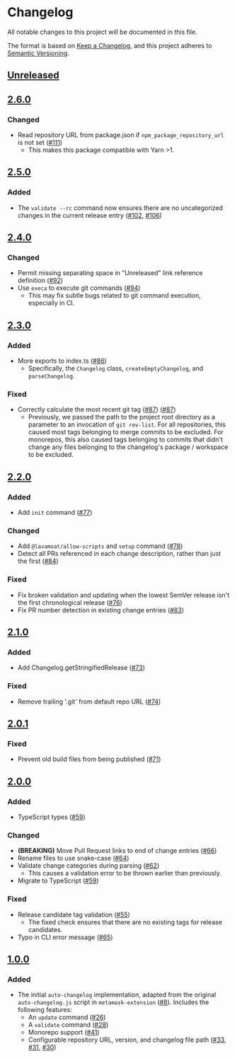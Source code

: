 # Changelog
All notable changes to this project will be documented in this file.

The format is based on [Keep a Changelog](https://keepachangelog.com/en/1.0.0/),
and this project adheres to [Semantic Versioning](https://semver.org/spec/v2.0.0.html).

## [Unreleased]

## [2.6.0]
### Changed
- Read repository URL from package.json if `npm_package_repository_url` is not set ([#111](https://github.com/MetaMask/auto-changelog/pull/111))
  - This makes this package compatible with Yarn >1.

## [2.5.0]
### Added
- The `validate --rc` command now ensures there are no uncategorized changes in the current release entry ([#102](https://github.com/MetaMask/auto-changelog/pull/102), [#106](https://github.com/MetaMask/auto-changelog/pull/106))

## [2.4.0]
### Changed
- Permit missing separating space in "Unreleased" link reference definition ([#92](https://github.com/MetaMask/auto-changelog/pull/92))
- Use `execa` to execute git commands ([#94](https://github.com/MetaMask/auto-changelog/pull/94))
  - This may fix subtle bugs related to git command execution, especially in CI.

## [2.3.0]
### Added
- More exports to index.ts ([#86](https://github.com/MetaMask/auto-changelog/pull/86))
  - Specifically, the `Changelog` class, `createEmptyChangelog`, and `parseChangelog`.

### Fixed
- Correctly calculate the most recent git tag ([#87](https://github.com/MetaMask/auto-changelog/pull/87)) ([#87](https://github.com/MetaMask/auto-changelog/pull/87))
  - Previously, we passed the path to the project root directory as a parameter to an invocation of `git rev-list`. For all repositories, this caused most tags belonging to merge commits to be excluded. For monorepos, this also caused tags belonging to commits that didn't change any files belonging to the changelog's package / workspace to be excluded.

## [2.2.0]
### Added
- Add `init` command ([#77](https://github.com/MetaMask/auto-changelog/pull/77))

### Changed
- Add `@lavamoat/allow-scripts` and `setup` command ([#78](https://github.com/MetaMask/auto-changelog/pull/78))
- Detect all PRs referenced in each change description, rather than just the first ([#84](https://github.com/MetaMask/auto-changelog/pull/84))

### Fixed
- Fix broken validation and updating when the lowest SemVer release isn't the first chronological release ([#76](https://github.com/MetaMask/auto-changelog/pull/76))
- Fix PR number detection in existing change entries ([#83](https://github.com/MetaMask/auto-changelog/pull/83))

## [2.1.0]
### Added
- Add Changelog.getStringifiedRelease ([#73](https://github.com/MetaMask/auto-changelog/pull/73))

### Fixed
- Remove trailing '.git' from default repo URL ([#74](https://github.com/MetaMask/auto-changelog/pull/74))

## [2.0.1]
### Fixed
- Prevent old build files from being published ([#71](https://github.com/MetaMask/auto-changelog/pull/71))

## [2.0.0]
### Added
- TypeScript types ([#59](https://github.com/MetaMask/auto-changelog/pull/59))

### Changed
- **(BREAKING)** Move Pull Request links to end of change entries ([#66](https://github.com/MetaMask/auto-changelog/pull/66))
- Rename files to use snake-case ([#64](https://github.com/MetaMask/auto-changelog/pull/64))
- Validate change categories during parsing ([#62](https://github.com/MetaMask/auto-changelog/pull/62))
  - This causes a validation error to be thrown earlier than previously.
- Migrate to TypeScript ([#59](https://github.com/MetaMask/auto-changelog/pull/59))

### Fixed
- Release candidate tag validation ([#55](https://github.com/MetaMask/auto-changelog/pull/55))
  - The fixed check ensures that there are no existing tags for release candidates.
- Typo in CLI error message ([#65](https://github.com/MetaMask/auto-changelog/pull/65))

## [1.0.0]
### Added
- The initial `auto-changelog` implementation, adapted from the original `auto-changelog.js` script in  `metamask-extension` ([#8](https://github.com/MetaMask/auto-changelog/pull/8)).
Includes the following features:
  - An `update` command ([#26](https://github.com/MetaMask/auto-changelog/pull/26))
  - A `validate` command ([#28](https://github.com/MetaMask/auto-changelog/pull/28))
  - Monorepo support ([#41](https://github.com/MetaMask/auto-changelog/pull/41))
  - Configurable repository URL, version, and changelog file path ([#33](https://github.com/MetaMask/auto-changelog/pull/33), [#31](https://github.com/MetaMask/auto-changelog/pull/31), [#30](https://github.com/MetaMask/auto-changelog/pull/30))

[Unreleased]: https://github.com/MetaMask/auto-changelog/compare/v2.6.0...HEAD
[2.6.0]: https://github.com/MetaMask/auto-changelog/compare/v2.5.0...v2.6.0
[2.5.0]: https://github.com/MetaMask/auto-changelog/compare/v2.4.0...v2.5.0
[2.4.0]: https://github.com/MetaMask/auto-changelog/compare/v2.3.0...v2.4.0
[2.3.0]: https://github.com/MetaMask/auto-changelog/compare/v2.2.0...v2.3.0
[2.2.0]: https://github.com/MetaMask/auto-changelog/compare/v2.1.0...v2.2.0
[2.1.0]: https://github.com/MetaMask/auto-changelog/compare/v2.0.1...v2.1.0
[2.0.1]: https://github.com/MetaMask/auto-changelog/compare/v2.0.0...v2.0.1
[2.0.0]: https://github.com/MetaMask/auto-changelog/compare/v1.0.0...v2.0.0
[1.0.0]: https://github.com/MetaMask/auto-changelog/releases/tag/v1.0.0
